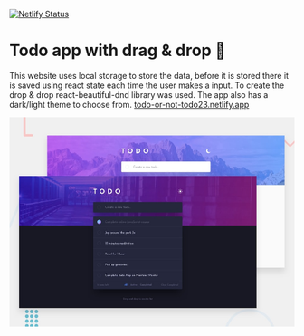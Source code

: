 [![Netlify Status](https://api.netlify.com/api/v1/badges/b9c5b704-4ce5-4990-b478-f9fc24add89d/deploy-status)](https://app.netlify.com/sites/todo-or-not-todo23/deploys)
# Todo app with drag & drop 👋

This website uses local storage to store the data, before it is stored there it is saved using react state each time the user makes a input.
To create the drop & drop react-beautiful-dnd library was used.
The app also has a dark/light theme to choose from.
[todo-or-not-todo23.netlify.app](https://todo-or-not-todo23.netlify.app/)

![Design preview for the Todo app coding challenge](./design/desktop-preview.jpg)

